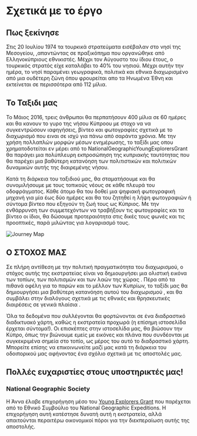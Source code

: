 # Σχετικά με το έργο

## Πως ξεκίνησε

Στις 20 Ιουλίου 1974 τα τουρκικά στρατεύματα εισέβαλαν στο νησί της Μεσογείου, ,απαντώντας σε πραξικόπημα  που οργανώθηκε από Ελληνοκύπριους εθνικιστές. Μέχρι τον Αύγουστο του ίδιου έτους, ο τουρκικός στρατός είχε καταλάβει το 40% του νησιού. Μέχρι αυτήν την ημέρα, το νησί παραμένει γεωγραφικά, πολιτικά και εθνικα διαχωρισμένο  από μια ουδέτερη ζώνη όπου  φρουρείται απο τα Ηνωμένα Έθνη  και εκτείνεται σε περισσότερα από 112 μίλια.

## Το Ταξιδι μας

Το Μάιος 2016, τρεις άνθρωποι θα περπατήσουν 400 μίλια σε 60 ημέρες και θα κανουν  το γυρο της νήσου  Κύπροου με  στοχο να να συγκεντρώσουν ιαφηγήσεις, βίντεο και φωτογραφίες σχετικά με το διαχωρισμό που ειναι σε ισχύ για πάνω από σαράντα χρόνια. Με την χρήση  πολλαπλών μορφών μέσων ενημέρωσης, το ταξίδι μας  oπου χρηματοδοτείται εν μέρει από το NationalGeographicYoungExplorersGrant θα παράγει μια πολύπλευρη εκπροσώπηση της κυπριακής ταυτότητας που θα παρέχει μια βαθύτερη κατανόηση των πολιτιστικών και πολιτικών  δυναμικών αυτής της διαιρεμένης νήσου.

Κατά τη διάρκεια του ταξιδιού μας, θα σταματήσουμε και θα συνομιλήσουμε με τους τοπικούς νέους σε κάθε πλευρά του οδοφράγματος. Κάθε άτομο θα του δοθεί μια ψηφιακή φωτογραφική μηχανή για μία έως δύο ημέρες και θα του ζητηθεί η λήψη φωτογραφιών ή σύντομα βίντεο που εξηγούν τη ζωή τους ως Κύπριος. Με την ενθάρρυνση των συμμετεχόντων να τραβήξουν τις  φωτογραφίες και τα βίντεο οι ίδιοι, θα δώσουμε προτεραιότητα στις δικές τους φωνές και τις προοπτικές, παρά μιλώντας για λογαριασμό τους.

![Journey Map]({{site.basurl}}/media/route.png "Journey Map")


## Ο ΣΤΟΧΟΣ ΜΑΣ

Σε πλήρη αντίθεση με την πολιτική πραγματικότητα του διαχωρισμού, ο στόχος αυτής της εκστρατείας είναι να δημιουργήσει μια ολιστική εικόνα των τοπίων, των πολιτισμών και των λαών της χώρας . Πέρα από τα πιθανά οφέλη για το παρών και το μέλλον των Κυπρίων, το ταξίδι μας θα δημιουργήσει μια βαθύτερη κατανόηση αυτού του διαχωρισμού , και θα συμβάλει στην διαλόγους σχετικά με τις εθνικές και θρησκευτικές διαιρέσεις σε γενικά πλαίσια .

Όλα τα δεδομένα που συλλέγονται θα  φορτώνονται σε ένα διαδραστικό διαδικτυακό χάρτη, καθώς  η εκστρατεία προχωρά (η επίσημη ιστοσελίδα έρχεται σύντομα!). Οι επισκέπτες στην ιστοσελίδα μας, θα βιώσουν την  Κύπρο, όπως την βιώνουμε εμείς  με εικόνες και πλάνα που συνδέονται με συγκεκριμένα σημεία στο τοπίο, ως μέρος του αυτό το διαδραστικό χάρτη. Μπορείτε επίσης να  επικοινωνείτε μαζί μας κατά τη διάρκεια του οδοιπορικού μας αφήνοντας ένα σχόλιο σχετικά με τις αποστολές μας.


## Πολλές ευχαριστίες στους υποστηρικτές μας!

### National Geographic Society

H Άννα έλαβε επιχορήγηση μέσο του [Young Explorers Grant](http://www.nationalgeographic.com/explorers/grants-programs/young-explorers/) που παρέχεται από το Εθνικό Συμβούλιο του  National Geographic Expeditions. Η επιχορήγηση αυτή κατέστησε δυνατή αυτή η εκστρατεία, αλλά απαιτούνται περαιτέρω οικονομικοί πόροι για την διεκπεραίωση αυτής της αποστολής.
